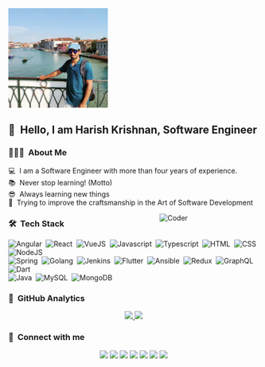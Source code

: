 <img alt="Harish Krishnan Banner" src="./assets/harishkrishnan.jpeg" width="200" height="200" />

## 👋 &nbsp;Hello, I am Harish Krishnan, Software Engineer

### 👨🏻‍💻 &nbsp;About Me

💻&nbsp; I am a Software Engineer with more than four years of experience.<br>
📚&nbsp; Never stop learning! (Motto)<br>
😎&nbsp; Always learning new things<br>
🧱&nbsp; Trying to improve the craftsmanship in the Art of Software Development<br>

<img alt="Coder" src="https://media.giphy.com/media/LmNwrBhejkK9EFP504/giphy.gif" width="200" align="right"/>

### 🛠 &nbsp;Tech Stack
![Angular](https://img.icons8.com/color/48/000000/angularjs.png)&nbsp;
![React](https://img.icons8.com/plasticine/48/000000/react.png)&nbsp;
![VueJS](https://img.icons8.com/color/48/000000/vue-js.png)&nbsp;
![Javascript](https://img.icons8.com/color/48/000000/javascript.png)&nbsp;
![Typescript](https://img.icons8.com/color/48/000000/typescript.png)&nbsp;
![HTML](https://img.icons8.com/dusk/48/000000/html-5.png)&nbsp;
![CSS](https://img.icons8.com/color/48/000000/css3.png)&nbsp;
![NodeJS](https://img.icons8.com/color/48/000000/nodejs.png)\
![Spring](https://img.icons8.com/color/48/000000/spring-logo.png)&nbsp;
![Golang](https://img.icons8.com/color/48/000000/golang.png)&nbsp;
![Jenkins](https://img.icons8.com/color/48/000000/jenkins.png)&nbsp;
![Flutter](https://img.icons8.com/color/48/000000/flutter.png)&nbsp;
![Ansible](https://img.icons8.com/color/48/000000/ansible.png)&nbsp;
![Redux](https://img.icons8.com/color/48/000000/redux.png)&nbsp;
![GraphQL](https://img.icons8.com/color/48/000000/graphql.png)&nbsp;
![Dart](https://img.icons8.com/color/48/000000/dart.png)\
![Java](https://img.icons8.com/nolan/48/java-coffee-cup-logo.png)&nbsp;
![MySQL](https://img.icons8.com/fluent/48/000000/mysql-logo.png)&nbsp;
![MongoDB](https://img.icons8.com/color/48/000000/mongodb.png)&nbsp;

### 🧮 &nbsp;GitHub Analytics

<p align="center">
<a href="https://github.com/harishkrishnan24">
  <img height="180em" src="https://github-readme-stats-eight-theta.vercel.app/api?username=harishkrishnan24&show_icons=true&theme=algolia&include_all_commits=true&count_private=true"/>
  <img height="180em" src="https://github-readme-stats-eight-theta.vercel.app/api/top-langs/?username=harishkrishnan24&layout=compact&langs_count=8&theme=algolia"/>
</a>
</p>

### 🔗&nbsp; Connect with me
<p align="center">
<a href="https://harishkrishnan24.github.io/me/"><img src="https://img.shields.io/badge/-harishkrishnan.com-3423A6?style=flat&logo=Google-Chrome&logoColor=white"/></a>
<a href="https://www.linkedin.com/in/harishkrishnan1993/"><img src="https://img.shields.io/badge/-Harish%20Krishnan-0077B5?style=flat&logo=Linkedin&logoColor=white"/></a>
<a href="mailto:harishkrishnan1993@gmail.com"><img src="https://img.shields.io/badge/-harishkrishnan1993@gmail.com-D14836?style=flat&logo=Gmail&logoColor=white"/></a>
<a href="https://www.instagram.com/harishkrishnan/"><img src="https://img.shields.io/badge/-@harishkrishnan-E4405F?style=flat&logo=Instagram&logoColor=white"/></a>
<a href="https://www.facebook.com/harish.krishnan.946"><img src="https://img.shields.io/badge/-@harish.krishnan.946-1877F2?style=flat&logo=Facebook&logoColor=white"/></a>
<a href="https://stackoverflow.com/users/7962294/k-harish"><img src="https://img.shields.io/badge/StackOverflow-harish--k-orange"/></a>
<a href="https://harishkrishnan1993.medium.com/"><img src="https://img.shields.io/badge/Medium%20Blog-harishkrishnan1993-black"/></a>
</p>